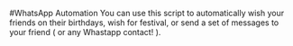 #WhatsApp Automation
You can use this script to automatically wish your friends on their birthdays, wish for festival, or send a set of messages to your friend ( or any Whastapp contact! ).